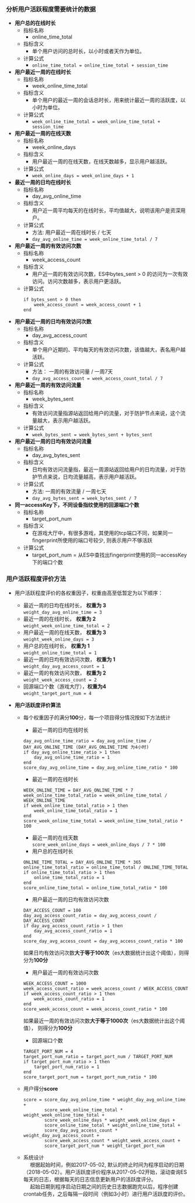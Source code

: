 ### 分析用户活跃程度需要统计的数据
* **用户总的在线时长**
    * 指标名称
        * online_time_total
    * 指标含义
        * 单个用户访问的总时长，以小时或者天作为单位。
    * 计算公式
        * ```online_time_total = online_time_total + session_time```
* **用户最近一周的在线时长** 
    * 指标名称
        * week_online_time_total
    * 指标含义
        * 单个用户的最近一周的会话总时长，用来统计最近一周的活跃度，以小时为单位。
    * 计算公式
        * ```week_online_time_total = week_online_time_total + session_time```
* **用户最近一周的在线天数**
    * 指标名称
        * week_online_days
    * 指标含义
        * 用户最近一周的在线天数，在线天数越多，显示用户越活跃。
    * 计算公式
        * ```week_online_days = week_online_days + 1```
* **最近一周的日均在线时长**
    * 指标名称
        * day_avg_online_time
    * 指标含义
        * 用户近一周平均每天的在线时长，平均值越大，说明该用户是资深用户。
    * 计算公式
        * 方法: 用户最近一周在线时长 / 七天
        * ```day_avg_online_time = week_online_time_total / 7```
* **用户最近一周的有效访问次数**
    * 指标名称
        * week_access_count
    * 指标含义
        * 用户近一周的有效访问次数，ES中bytes_sent > 0 的访问为一次有效访问。访问次数越多，表示用户更活跃。
    * 计算公式
        ```
        if bytes_sent > 0 then
            week_access_count = week_access_count + 1
        end
        ```
* **用户最近一周的日均有效访问次数**
    * 指标名称
        * day_avg_access_count
    * 指标含义
        * 单个用户近期的、平均每天的有效访问次数，该值越大，表名用户越活跃。
    * 计算公式
        * 方法： 一周的有效访问量 / 一周7天
        * ```day_avg_access_count = week_access_count_total / 7```
* **用户最近一周的有效访问流量**
    * 指标名称
        * week_bytes_sent
    * 指标含义
        * 有效访问流量指源站返回给用户的流量，对于防护节点来说，这个流量越大，表示用户越活跃。
    * 计算公式
        * ```week_bytes_sent = week_bytes_sent + bytes_sent```
* **用户最近一周的日均有效访问流量**
    * 指标名称
        * day_avg_bytes_sent
    * 指标含义
        * 日均有效访问流量指，最近一周源站返回给用户的日均流量，对于防护节点来说，日均流量越高，表示用户越活跃。
    * 计算公式
        * 方法: 一周的有效流量 / 一周七天
        * ```day_avg_bytes_sent = week_bytes_sent / 7```
* **同一accessKey下，不同设备指纹使用的回源端口个数**
    * 指标名称
        * target_port_num
    * 指标含义
        * 在游戏大厅中，有很多游戏，其使用的tcp端口不同，如果同一fingerprint所使用的端口号较少, 则表示用户不够活跃
    * 计算公式
        * target_port_num = 从ES中查找出fingerprint使用的同一accessKey下的端口个数

### 用户活跃程度评价方法
* 用户活跃程度评价的各权重因子，权重由高至低暂定为以下顺序：
    * 最近一周的日均在线时长， **权重为 3**     
    ```weight_day_avg_online_time = 3```
    * 最近一周的在线时长， **权重为 2**   
    ```weight_week_online_time_total = 2```
    * 用户最近一周的在线天数， **权重为 3**    
    ```weight_week_online_days = 3```
    * 用户总的在线时长， **权重为 1**    
    ```weight_online_time_total = 1```
    * 最近一周的日均有效访问次数， **权重为 1**    
    ```weight_day_avg_access_count = 1```
    * 最近一周的有效访问次数， **权重为 2**   
    ```weight_week_access_count = 2```
    * 回源端口个数（游戏大厅），**权重为4**    
    ```weight_target_port_num = 4```

* **用户活跃度评价算法**
    * 每个权重因子的满分**100**分，每一个项目得分情况按如下方法统计
        * 最近一周的日均在线时长   
        ```   
        day_avg_online_time_ratio = day_avg_online_time / DAY_AVG_ONLINE_TIME (DAY_AVG_ONLINE_TIME 为4小时)   
        if day_avg_online_time_ratio > 1 then   
            day_avg_online_time_ratio = 1   
        end
        score_day_avg_online_time = day_avg_online_time_ratio * 100    
        ```
        * 最近一周的在线时长   
        ```   
        WEEK_ONLINE_TIME = DAY_AVG_ONLINE_TIME * 7
        week_online_time_total_ratio = week_online_time_total / WEEK_ONLINE_TIME   
        if week_online_time_total_ratio > 1 then
            week_online_time_total_ratio = 1
        end
        score_week_online_time_total = week_online_time_total_ratio * 100
        ```
        * 最近一周的在线天数   
        ```score_week_online_days = week_online_days / 7 * 100```
        * 用户总的在线时长   
        ```   
        ONLINE_TIME_TOTAL = DAY_AVG_ONLINE_TIME * 365
        online_time_total_ratio = online_time_total / ONLINE_TIME_TOTAL
        if online_time_total_ratio > 1 then   
            online_time_total_ratio = 1   
        end
        score_online_time_total = online_time_total_ratio * 100   
        ```
        * 用户最近一周的日均有效访问次数   
        ```   
        DAY_ACCESS_COUNT = 100
        day_avg_access_count_ratio = day_avg_access_count / DAY_ACCESS_COUNT   
        if day_avg_access_count_ratio > 1 then   
            day_avg_access_count_ratio = 1   
        end
        score_day_avg_access_count = day_avg_access_count_ratio * 100   
        ```   
        如果日均有效访问次数**大于等于100次**（es大数据统计出这个阈值），则得分为**100分**
        * 用户最近一周的有效访问次数    
        ```   
        WEEK_ACCESS_COUNT = 1000
        week_access_count_ratio = week_access_count / WEEK_ACCESS_COUNT
        if week_access_count_ratio > 1 then
            week_access_count_ratio = 1
        end
        score_week_access_count = week_access_count_ratio * 100   
        ```   
        如果最近一周的有效访问次数**大于等于1000次**（es大数据统计出这个阈值）， 则得分为**100分**
        * 回源端口个数   
        ```   
        TARGET_PORT_NUM = 4
        target_port_num_ratio = target_port_num / TARGET_PORT_NUM   
        if target_port_num_ratio > 1 then
            target_port_num_ratio = 1
        end
        score_target_port_num = target_port_num_ratio * 100   
        ```
    * 用户得分**score**    
        ```   
        score = score_day_avg_online_time * weight_day_avg_online_time +  
                score_week_online_time_total * weight_week_online_time_total +   
                score_week_online_days * weight_week_online_days +  
                score_online_time_total * weight_online_time_total +  
                score_day_avg_access_count * weight_day_avg_access_count +
                score_week_access_count * weight_week_access_count +
                score_target_port_num * weight_target_port_num   
        ```     
    
    * 系统设计   
    &emsp; 根据起始时间，例如2017-05-02, 默认的终止时间为程序启动的日期（2018-05-02）。用户活跃度评价程序从2017-05-02开始，滚动查询ES每天的日志，根据每天的日志信息更新用户的活跃度评分。   
    &emsp; 起始日期到程序启动日期之间的历史日志数据跑完以后，程序创建crontab任务，之后每隔一段时间（例如3小时）进行用户活跃度的评价。